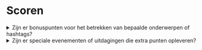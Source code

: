 # Scoren

<details>

<summary>Zijn er bonuspunten voor het betrekken van bepaalde onderwerpen of hashtags?</summary>

Er kunnen bonuspunten zijn 👀 \
Let op collectieve doelen en zorg ervoor dat je #XBorg, $XBG en #XBG gebruikt in je berichten.

</details>

<details>

<summary>Zijn er speciale evenementen of uitdagingen die extra punten opleveren?</summary>

Het metaspel houdt in dat je gezamenlijk de collectieve beloningspot ontgrendelt, wat je verdiensten aanzienlijk kan verhogen.

</details>